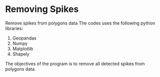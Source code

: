 # Removing Spikes
 Remove spikes from polygons data
The codes uses the following python libraries:
1. Geopandas
2. Numpy
3. Matplotlib
4. Shapely

The objectives of the program is to remove all detected spikes from polygons data.
